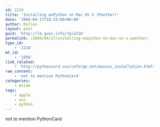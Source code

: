 ```yaml
---
id: 2216
title: 'Installing wxPython on Mac OS X (Panther)'
date: '2004-04-17T18:33:09+00:00'
author: Kellan
layout: post
guid: 'http://lm.quxx.info/?p=2216'
permalink: /2004/04/17/installing-wxpython-on-mac-os-x-panther/
typo_id:
    - '2214'
mt_id:
    - '1956'
link_related:
    - 'http://pythoncard.sourceforge.net/macosx_installation.html'
raw_content:
    - 'not to mention PythonCard'
categories:
    - Aside
tags:
    - apple
    - osx
    - python
---
```


not to mention PythonCard